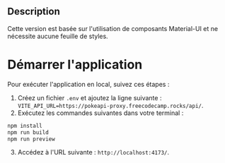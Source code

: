 
## Description

Cette version est basée sur l'utilisation de composants Material-UI et ne nécessite aucune feuille de styles.

# Démarrer l'application

Pour exécuter l'application en local, suivez ces étapes :

1. Créez un fichier `.env` et ajoutez la ligne suivante : `VITE_API_URL=https://pokeapi-proxy.freecodecamp.rocks/api/`.
2. Exécutez les commandes suivantes dans votre terminal :

```bash
npm install
npm run build
npm run preview
```

3. Accédez à l'URL suivante : `http://localhost:4173/`.
